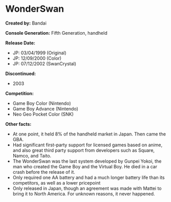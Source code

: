 # WonderSwan

**Created by:** Bandai

**Console Generation:** Fifth Generation, handheld

**Release Date:**
* JP: 03/04/1999 (Original)
* JP: 12/09/2000 (Color)
* JP: 07/12/2002 (SwanCrystal)

**Discontinued:**
* 2003

**Competition:**
* Game Boy Color (Nintendo)
* Game Boy Advance (Nintendo)
* Neo Geo Pocket Color (SNK)

**Other facts:**
* At one point, it held 8% of the handheld market in Japan. Then came the GBA.
* Had significant first-party support for licensed games based on anime, and also great third party support from developers such as Square, Namco, and Taito.
* The WonderSwan was the last system developed by Gunpei Yokoi, the man who created the Game Boy and the Virtual Boy. He died in a car crash before the release of it.
* Only required one AA battery and had a much longer battery life than its competitors, as well as a lower pricepoint
* Only released in Japan, though an agreement was made with Mattei to bring it to North America. For unknown reasons, it never happened.
